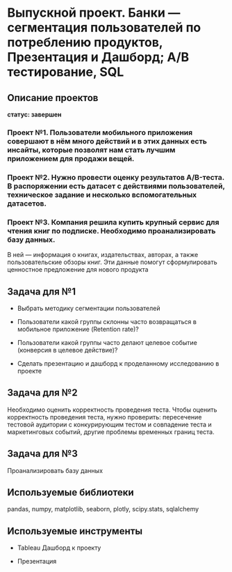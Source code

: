 # Выпускной проект. Банки — cегментация пользователей по потреблению продуктов, Презентация и Дашборд; А/B тестирование, SQL
## Описание проектов
**статус: завершен**

### Проект №1. Пользователи мобильного приложения совершают в нём много действий и в этих данных есть инсайты, которые позволят нам стать лучшим приложением для продажи вещей.

### Проект №2. Нужно провести оценку результатов A/B-теста. В распоряжении есть датасет с действиями пользователей, техническое задание и несколько вспомогательных датасетов.

### Проект №3. Компания решила купить крупный сервис для чтения книг по подписке. Необходимо проанализировать базу данных.
В ней — информация о книгах, издательствах, авторах, а также пользовательские обзоры книг. Эти данные помогут сформулировать ценностное предложение для нового продукта

## Задача для №1
* Выбрать методику сегментации пользователей

* Пользователи какой группы склонны часто возвращаться в мобильное приложение (Retention rate)?

* Пользователи какой группы часто делают целевое событие (конверсия в целевое действие)?

* Сделать презентацию и дашборд к проделанному исследованию в проекте
## Задача для №2
Необходимо оценить корректность проведения теста. Чтобы оценить корректность проведения теста, нужно проверить: пересечение тестовой аудитории с конкурирующим тестом и совпадение теста и маркетинговых событий, другие проблемы временных границ теста.
## Задача для №3
Проанализировать базу данных
## Используемые библиотеки 
pandas, numpy, matplotlib, seaborn, plotly, scipy.stats, sqlalchemy
## Используемые инструменты

* Tableau Дашборд к проекту

* Презентация

